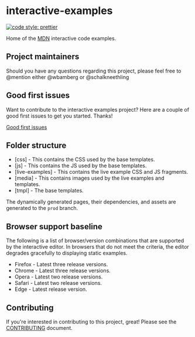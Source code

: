 # interactive-examples

[![code style: prettier](https://img.shields.io/badge/code_style-prettier-ff69b4.svg?style=flat-square)](https://github.com/prettier/prettier)

Home of the [MDN](https://developer.mozilla.org/) interactive code examples.

## Project maintainers

Should you have any questions regarding this project, please feel free to @mention either @wbamberg or @schalkneethling

## Good first issues

Want to contribute to the interactive examples project? Here are a couple of good first issues to get you started. Thanks!

[Good first issues](https://github.com/mdn/interactive-examples/issues?q=is%3Aissue+is%3Aopen+sort%3Aupdated-desc+label%3A%22example+needed%22+no%3Aassignee)

## Folder structure

- [css] - This contains the CSS used by the base templates.
- [js] - This contains the JS used by the base templates.
- [live-examples] - This contains the live example CSS and JS fragments.
- [media] - This contains images used by the live examples and templates.
- [tmpl] - The base templates.

The dynamically generated pages, their dependencies, and assets are generated to the `prod` branch.

## Browser support baseline

The following is a list of browser/version combinations that are supported by the interactive editor. In browsers that do not meet the criteria, the editor degrades gracefully to displaying static examples.

- Firefox - Latest three release versions.
- Chrome - Latest three release versions.
- Opera - Latest two release versions.
- Safari - Latest two release versions.
- Edge - Latest release version.

## Contributing

If you're interested in contributing to this project, great! Please see the [CONTRIBUTING](CONTRIBUTING.md) document.
